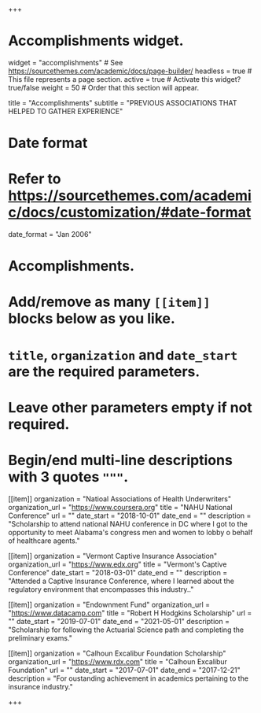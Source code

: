 +++
# Accomplishments widget.
widget = "accomplishments"  # See https://sourcethemes.com/academic/docs/page-builder/
headless = true  # This file represents a page section.
active = true  # Activate this widget? true/false
weight = 50  # Order that this section will appear.

title = "Accomplish&shy;ments"
subtitle = "PREVIOUS ASSOCIATIONS THAT HELPED TO GATHER EXPERIENCE"

# Date format
#   Refer to https://sourcethemes.com/academic/docs/customization/#date-format
date_format = "Jan 2006"

# Accomplishments.
#   Add/remove as many `[[item]]` blocks below as you like.
#   `title`, `organization` and `date_start` are the required parameters.
#   Leave other parameters empty if not required.
#   Begin/end multi-line descriptions with 3 quotes `"""`.

[[item]]
  organization = "Natioal Associations of Health Underwriters"
  organization_url = "https://www.coursera.org"
  title = "NAHU National Conference"
  url = ""
  date_start = "2018-10-01"
  date_end = ""
  description = "Scholarship to attend national NAHU conference in DC where I got to the opportunity to meet Alabama's congress men and women to lobby o behalf of healthcare agents."

[[item]]
  organization = "Vermont Captive Insurance Association"
  organization_url = "https://www.edx.org"
  title = "Vermont's Captive Conference"
  date_start = "2018-03-01"
  date_end = ""
  description = "Attended a Captive Insurance Conference, where I learned about the regulatory environment that encompasses this industry.."
  
[[item]]
  organization = "Endownment Fund"
  organization_url = "https://www.datacamp.com"
  title = "Robert H Hodgkins Scholarship"
  url = ""
  date_start = "2019-07-01"
  date_end = "2021-05-01"
  description = "Scholarship for following the Actuarial Science path and completing the preliminary exams."
  
[[item]]
  organization = "Calhoun Excalibur Foundation Scholarship"
  organization_url = "https://www.rdx.com"
  title = "Calhoun Excalibur Foundation"
  url = ""
  date_start = "2017-07-01"
  date_end = "2017-12-21"
  description = "For oustanding achievement in academics pertaining to the insurance industry."

+++
